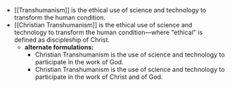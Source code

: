 - [[Transhumanism]] is the ethical use of science and technology to transform the human condition.
- [[Christian Transhumanism]] is the ethical use of science and technology to transform the human condition—where "ethical" is defined as discipleship of Christ.
	- __alternate formulations:__
		- Christian Transhumanism is the use of science and technology to participate in the work of God.
		- Christian Transhumanism is the use of science and technology to participate in the work of Christ and of God.
